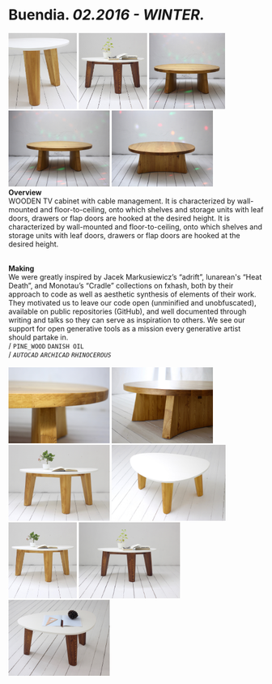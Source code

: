 
# Buendia. _02.2016 - WINTER._  
<a href="https://ewwgene.github.io/projects/Buendia/000.jpg"><img src="/projects/Buendia/000.jpg" height="150"></a> <a href="https://ewwgene.github.io/projects/Buendia/001.jpg"><img src="/projects/Buendia/001.jpg" height="150"></a> <a href="https://ewwgene.github.io/projects/Buendia/002.jpg"><img src="/projects/Buendia/002.jpg" height="150"></a> <a href="https://ewwgene.github.io/projects/Buendia/img_buen_01.jpg"><img src="/projects/Buendia/img_buen_01.jpg" height="150"></a> <a href="https://ewwgene.github.io/projects/Buendia/img_buen_02.jpg"><img src="/projects/Buendia/img_buen_02.jpg" height="150"></a>   
**Overview**  
WOODEN TV cabinet with cable management. It is characterized by wall-mounted and floor-to-ceiling, onto which shelves and storage units with leaf doors, drawers or flap doors are hooked at the desired height. It is characterized by wall-mounted and floor-to-ceiling, onto which shelves and storage units with leaf doors, drawers or flap doors are hooked at the desired height.  
<br>
  
**Making**  
We were greatly inspired by Jacek Markusiewicz’s “adrift”, lunarean's “Heat Death”, and Monotau’s “Cradle” collections on fxhash, both by their approach to code as well as aesthetic synthesis of elements of their work. They motivated us to leave our code open (unminified and unobfuscated), available on public repositories (GitHub), and well documented through writing and talks so they can serve as inspiration to others. We see our support for open generative tools as a mission every generative artist should partake in.  
/
`PINE_WOOD` `DANISH OIL`   
/
_`AUTOCAD`_ _`ARCHICAD`_ _`RHINOCEROUS`_   
<br>
<a href="https://ewwgene.github.io/projects/Buendia/img_buen_03.jpg"><img src="/projects/Buendia/img_buen_03.jpg" height="150"></a> <a href="https://ewwgene.github.io/projects/Buendia/img_buen_04.jpg"><img src="/projects/Buendia/img_buen_04.jpg" height="150"></a> <a href="https://ewwgene.github.io/projects/Buendia/img_honey_01.jpg"><img src="/projects/Buendia/img_honey_01.jpg" height="150"></a> <a href="https://ewwgene.github.io/projects/Buendia/img_honey_03.jpg"><img src="/projects/Buendia/img_honey_03.jpg" height="150"></a> <a href="https://ewwgene.github.io/projects/Buendia/img_honey_th.jpg"><img src="/projects/Buendia/img_honey_th.jpg" height="150"></a> <a href="https://ewwgene.github.io/projects/Buendia/img_nut_01.jpg"><img src="/projects/Buendia/img_nut_01.jpg" height="150"></a> <a href="https://ewwgene.github.io/projects/Buendia/img_nut_02.jpg"><img src="/projects/Buendia/img_nut_02.jpg" height="150"></a> 

